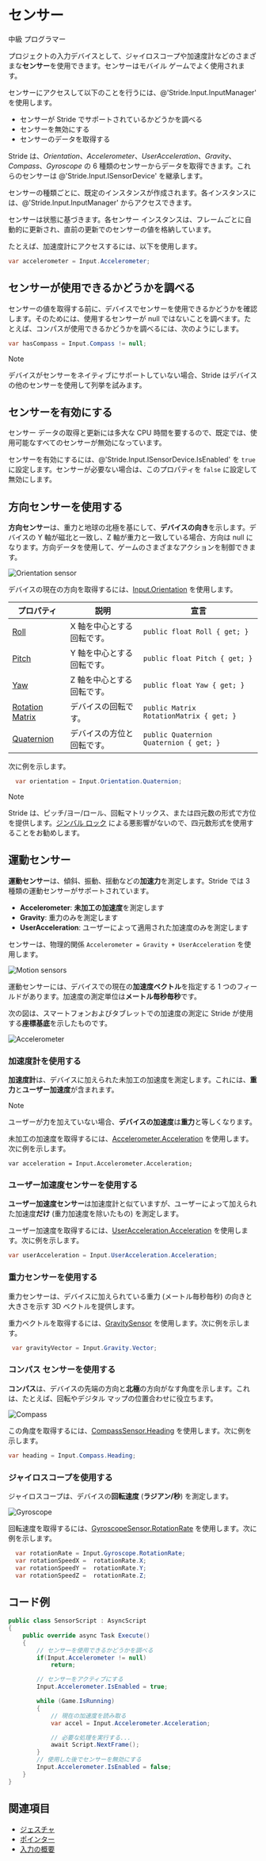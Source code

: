 # センサー

<span class="badge text-bg-primary">中級</span>
<span class="badge text-bg-success">プログラマー</span>

プロジェクトの入力デバイスとして、ジャイロスコープや加速度計などのさまざまな**センサー**を使用できます。センサーはモバイル ゲームでよく使用されます。

センサーにアクセスして以下のことを行うには、@'Stride.Input.InputManager' を使用します。

* センサーが Stride でサポートされているかどうかを調べる
* センサーを無効にする
* センサーのデータを取得する

Stride は、_Orientation_、_Accelerometer_、_UserAcceleration_、_Gravity_、_Compass_、_Gyroscope_ の 6 種類のセンサーからデータを取得できます。これらのセンサーは @'Stride.Input.ISensorDevice' を継承します。

センサーの種類ごとに、既定のインスタンスが作成されます。各インスタンスには、@'Stride.Input.InputManager' からアクセスできます。

センサーは状態に基づきます。各センサー インスタンスは、フレームごとに自動的に更新され、直前の更新でのセンサーの値を格納しています。

たとえば、加速度計にアクセスするには、以下を使用します。

```cs
var accelerometer = Input.Accelerometer;
```

## センサーが使用できるかどうかを調べる

センサーの値を取得する前に、デバイスでセンサーを使用できるかどうかを確認します。そのためには、使用するセンサーが null ではないことを調べます。たとえば、コンパスが使用できるかどうかを調べるには、次のようにします。

```cs
var hasCompass = Input.Compass != null;
```

> [!NOTE]
> デバイスがセンサーをネイティブにサポートしていない場合、Stride はデバイスの他のセンサーを使用して列挙を試みます。

## センサーを有効にする

センサー データの取得と更新には多大な CPU 時間を要するので、既定では、使用可能なすべてのセンサーが無効になっています。

センサーを有効にするには、@'Stride.Input.ISensorDevice.IsEnabled' を `true` に設定します。センサーが必要ない場合は、このプロパティを `false` に設定して無効にします。

## 方向センサーを使用する

**方向センサー**は、重力と地球の北極を基にして、**デバイスの向き**を示します。デバイスの Y 軸が磁北と一致し、Z 軸が重力と一致している場合、方向は null になります。方向データを使用して、ゲームのさまざまなアクションを制御できます。

![Orientation sensor](media/sensor-overview-orientation-sensor.png)

デバイスの現在の方向を取得するには、[Input.Orientation](xref:Stride.Input.InputManager.Orientation) を使用します。

| プロパティ        | 説明                                     | 宣言
|-----------------|-------------------------------------------------|---------------
| [Roll](xref:Stride.Input.IOrientationSensor.Roll) | X 軸を中心とする回転です。| `public float Roll { get; }`
| [Pitch](xref:Stride.Input.IOrientationSensor.Pitch)           | Y 軸を中心とする回転です。                    | `public float Pitch { get; }`
| [Yaw](xref:Stride.Input.IOrientationSensor.Yaw)             | Z 軸を中心とする回転です。                    | `public float Yaw { get; }`
| [Rotation Matrix](xref:Stride.Input.IOrientationSensor.RotationMatrix) | デバイスの回転です。  | `public Matrix RotationMatrix { get; }`
| [Quaternion](xref:Stride.Input.IOrientationSensor.Quaternion) | デバイスの方位と回転です。|  `public Quaternion Quaternion { get; }`

次に例を示します。

```cs
  var orientation = Input.Orientation.Quaternion;
```

> [!NOTE]
> Stride は、ピッチ/ヨー/ロール、回転マトリックス、または四元数の形式で方位を提供します。[ジンバル ロック](https://en.wikipedia.org/wiki/Gimbal_lock) による悪影響がないので、四元数形式を使用することをお勧めします。

## 運動センサー
**運動センサー**は、傾斜、振動、揺動などの**加速力**を測定します。Stride では 3 種類の運動センサーがサポートされています。

* **Accelerometer**: **未加工の加速度**を測定します
* **Gravity**: 重力のみを測定します
* **UserAcceleration**: ユーザーによって適用された加速度のみを測定します

センサーは、物理的関係 ```Accelerometer = Gravity + UserAcceleration``` を使用します。

![Motion sensors](media/sensor-overview-accelerometer-acceleration-gravity.png)

運動センサーには、デバイスでの現在の**加速度ベクトル**を指定する 1 つのフィールドがあります。加速度の測定単位は**メートル毎秒毎秒**です。

次の図は、スマートフォンおよびタブレットでの加速度の測定に Stride が使用する**座標基底**を示したものです。

![Accelerometer](media/sensor-overview-accelerometer-sensor.png)

### 加速度計を使用する

**加速度計**は、デバイスに加えられた未加工の加速度を測定します。これには、**重力**と**ユーザー加速度**が含まれます。

> [!NOTE]
> ユーザーが力を加えていない場合、**デバイスの加速度**は**重力**と等しくなります。

未加工の加速度を取得するには、[Accelerometer.Acceleration](xref:Stride.Input.IAccelerometerSensor.Acceleration) を使用します。次に例を示します。
```
var acceleration = Input.Accelerometer.Acceleration;
```

### ユーザー加速度センサーを使用する
**ユーザー加速度センサー**は加速度計と似ていますが、ユーザーによって加えられた加速度**だけ** (重力加速度を除いたもの) を測定します。

ユーザー加速度を取得するには、[UserAcceleration.Acceleration](xref:Stride.Input.IUserAccelerationSensor.Acceleration) を使用します。次に例を示します。

```cs                       
var userAcceleration = Input.UserAcceleration.Acceleration;
```

### 重力センサーを使用する
重力センサーは、デバイスに加えられている重力 (メートル毎秒毎秒) の向きと大きさを示す 3D ベクトルを提供します。

重力ベクトルを取得するには、[GravitySensor](xref:Stride.Input.IGravitySensor) を使用します。次に例を示します。

```cs
 var gravityVector = Input.Gravity.Vector;
```

### コンパス センサーを使用する

**コンパス**は、デバイスの先端の方向と**北極**の方向がなす角度を示します。これは、たとえば、回転やデジタル マップの位置合わせに役立ちます。

![Compass](media/sensor-overview-compasss.png)

この角度を取得するには、[CompassSensor.Heading](xref:Stride.Input.ICompassSensor.Heading) を使用します。次に例を示します。

```cs
var heading = Input.Compass.Heading;
```

### ジャイロスコープを使用する

ジャイロスコープは、デバイスの**回転速度** (**ラジアン/秒**) を測定します。

![Gyroscope](media/sensor-overview-gyroscope-sensor.png)

回転速度を取得するには、[GyroscopeSensor.RotationRate](xref:Stride.Input.IGyroscopeSensor.RotationRate) を使用します。次に例を示します。

```cs
  var rotationRate = Input.Gyroscope.RotationRate;
  var rotationSpeedX =  rotationRate.X;
  var rotationSpeedY =  rotationRate.Y;
  var rotationSpeedZ =  rotationRate.Z;
```

## コード例

```cs
public class SensorScript : AsyncScript
{
	public override async Task Execute()
	{
		// センサーを使用できるかどうかを調べる
		if(Input.Accelerometer != null)
			return;

		// センサーをアクティブにする
		Input.Accelerometer.IsEnabled = true;

		while (Game.IsRunning)
		{
			// 現在の加速度を読み取る
			var accel = Input.Accelerometer.Acceleration;

			// 必要な処理を実行する...
			await Script.NextFrame();
		}		
		// 使用した後でセンサーを無効にする
		Input.Accelerometer.IsEnabled = false;
	}
}
```

## 関連項目
* [ジェスチャ](gestures.md)
* [ポインター](pointers.md)
* [入力の概要](index.md)
